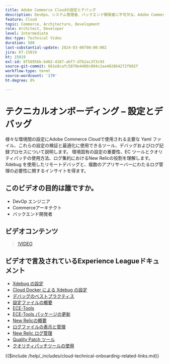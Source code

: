 ```yaml
---
title: Adobe Commerce Cloudの設定とデバッグ
description: DevOps、システム管理者、バックエンド開発者に不可欠な、Adobe Commerce Cloudの設定ファイル、デバッグツール、ログ管理について説明します。
feature: Cloud
topic: Commerce, Architecture, Development
role: Architect, Developer
level: Intermediate
doc-type: Technical Video
duration: 500
last-substantial-update: 2024-03-06T00:00:00Z
jira: KT-15019
kt: 15019
exl-id: 8f5895bb-b402-4187-abf7-d7b2ac3f3c93
source-git-commit: 661e8cafc5870e4480c804c2aa482864272f602f
workflow-type: tm+mt
source-wordcount: '170'
ht-degree: 0%

---
```


# テクニカルオンボーディング – 設定とデバッグ

様々な環境間の設定にAdobe Commerce Cloudで使用される主要な Yaml ファイル、これらの設定の検証と最適化に使用できるツール、デバッグおよびログ記録プロセスについて説明します。 環境固有の設定の重要性、EC ツールとクオリティパッチの使用方法、ログ集約におけるNew Relicの役割を理解します。 Xdebug を使用したリモートデバッグと、複数のアプリサーバーにわたるログ管理の必要性に関するインサイトを得ます。

## このビデオの目的は誰ですか。

- DevOp エンジニア
- Commerceアーキテクト
- バックエンド開発者

## ビデオコンテンツ

>[!VIDEO](https://video.tv.adobe.com/v/3432820?learn=on&captions=jpn)

## ビデオで言及されているExperience Leagueドキュメント

- [Xdebug の設定 ](https://experienceleague.adobe.com/docs/commerce-cloud-service/user-guide/develop/test/debug.html?lang=ja)
- [Cloud Docker による Xdebug の設定 ](https://developer.adobe.com/commerce/cloud-tools/docker/test/configure-xdebug/)
- [ デバッグのベストプラクティス ](https://experienceleague.adobe.com/docs/commerce-operations/implementation-playbook/best-practices/development/debugging.html?lang=ja)
- [ 設定ファイルの概要 ](https://experienceleague.adobe.com/docs/commerce-cloud-service/user-guide/configure/overview.html?lang=ja)
- [ECE-Tools](https://experienceleague.adobe.com/docs/commerce-cloud-service/user-guide/dev-tools/ece-tools/package-overview.html?lang=ja)
- [ECE-Tools パッケージの更新 ](https://experienceleague.adobe.com/docs/commerce-cloud-service/user-guide/dev-tools/ece-tools/update-package.html?lang=ja)
- [New Relicの概要 ](https://experienceleague.adobe.com/docs/commerce-cloud-service/user-guide/monitor/new-relic/new-relic-service.html?lang=ja)
- [ ログファイルの表示と管理 ](https://experienceleague.adobe.com/docs/commerce-cloud-service/user-guide/develop/test/log-locations.html?lang=ja)
- [New Relic ログ管理 ](https://experienceleague.adobe.com/docs/commerce-cloud-service/user-guide/monitor/new-relic/log-management.html?lang=ja)
- [Quality Patch ツール ](https://experienceleague.adobe.com/tools/commerce-quality-patches/index.html?lang=ja)
- [ クオリティパッチツールの使用 ](https://experienceleague.adobe.com/docs/commerce-operations/tools/quality-patches-tool/usage.html?lang=ja)

{{$include /help/_includes/cloud-technical-onboarding-related-links.md}}

